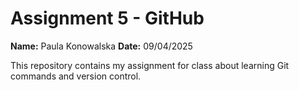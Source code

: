 # Assignment 5 - GitHub

**Name:** Paula Konowalska
**Date:** 09/04/2025

This repository contains my assignment for class about learning Git commands and version control.
